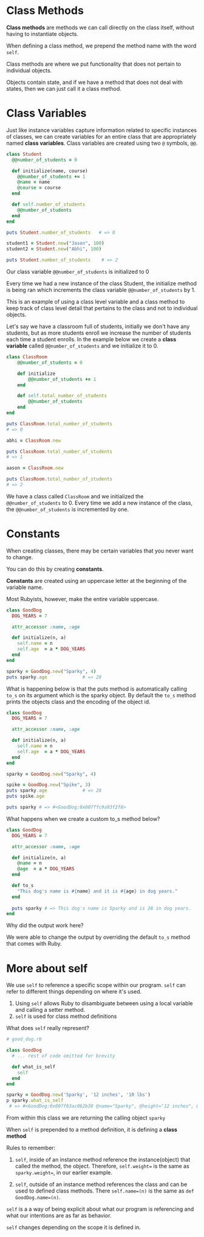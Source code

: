 <h1> Class Methods </h1>

**Class methods** are methods we can call directly on the class itself, without having to instantiate objects.

When defining a class method, we prepend the method name with the word `self`.

Class methods are where we put functionality that does not pertain to individual objects.

Objects contain state, and if we have a method that does not deal with states, then we can just call it a class method.

<h1>Class Variables</h1>

Just like instance variables capture information related to specific instances of classes, we can create variables for an entire class
that are appropriately named **class variables**.  Class variables are created using two `@` symbols, `@@`.

```Ruby
class Student
  @@number_of_students = 0

  def initialize(name, course)
    @@number_of_students += 1
    @name = name
    @course = course
  end

  def self.number_of_students
    @@number_of_students
  end
end

puts Student.number_of_students   # => 0

student1 = Student.new("Jason", 100)
student2 = Student.new("Abhi", 100)

puts Student.number_of_students    # => 2
```

Our class variable `@@number_of_students` is initialized to 0

Every time we had a new instance of the class Student, the initialize method is being ran which increments the class variable `@@number_of_students` by 1.

This is an example of using a class level variable and a class method to keep track of class level detail that pertains to the class and not to individual objects.

Let's say we have a classroom full of students, initially we don't have any students, but as more students enroll we increase the number of students each time a student enrolls.  In the example below we create a **class variable** called `@@number_of_students` and we initialize it to 0.

```Ruby
class ClassRoom
	@@number_of_students = 0

	def initialize
		@@number_of_students += 1
	end

	def self.total_number_of_students
		@@number_of_students
	end
end

puts ClassRoom.total_number_of_students
# => 0

abhi = ClassRoom.new

puts ClassRoom.total_number_of_students
# => 1

aason = ClassRoom.new

puts ClassRoom.total_number_of_students
# => 2
```


We have a class called `ClassRoom` and we initialized the `@@number_of_students` to 0.  Every time we add a new
instance of the class, the `@@number_of_students` is incremented by one.

<h1>Constants</h1>

When creating classes, there may be certain variables that you never want to change.

You can do this by creating **constants**.

**Constants** are created using an uppercase letter at the beginning of the variable name.

Most Rubyists, however, make the entire variable uppercase.

```Ruby
class GoodDog
  DOG_YEARS = 7

  attr_accessor :name, :age

  def initialize(n, a)
    self.name = n
    self.age  = a * DOG_YEARS
  end
end

sparky = GoodDog.new("Sparky", 4)
puts sparky.age             # => 28
```

What is happening below is that the puts method is automatically calling `to_s` on its argument which is the sparky object. 
By default the `to_s` method prints the objects class and the encoding of the object id.

```Ruby
class GoodDog
  DOG_YEARS = 7

  attr_accessor :name, :age

  def initialize(n, a)
    self.name = n
    self.age  = a * DOG_YEARS
  end
end

sparky = GoodDog.new("Sparky", 4)

spike = GoodDog.new("Spike", 3)
puts sparky.age             # => 28
puts spike.age

puts sparky # => #<GoodDog:0x007ffc9a93f2f8>
```

What happens when we create a custom to_s method below?

```Ruby
class GoodDog
  DOG_YEARS = 7

  attr_accessor :name, :age

  def initialize(n, a)
    @name = n
    @age  = a * DOG_YEARS
  end

  def to_s
    "This dog's name is #{name} and it is #{age} in dog years."
  end
  
  puts sparky # => This dog's name is Sparky and is 28 in dog years.
end
```

Why did the output work here?

We were able to change the output by overriding the default `to_s` method that comes with Ruby.

<h1> More about self </h1>

We use `self` to reference a specific scope within our program.
`self` can refer to different things depending on where it's used.

1. Using `self` allows Ruby to disambiguate between using a local variable and calling a setter method.
2. `self` is used for class method definitions

What does `self` really represent?

```Ruby
# good_dog.rb

class GoodDog
  # ... rest of code omitted for brevity

  def what_is_self
    self
  end
end
```

```Ruby
sparky = GoodDog.new('Sparky', '12 inches', '10 lbs')
p sparky.what_is_self
 # => #<GoodDog:0x007f83ac062b38 @name="Sparky", @height="12 inches", @weight="10 lbs">
 ```
 
 From within this class we are returning the calling object `sparky`
 
 When `self` is prepended to a method definition, it is defining a **class method**
 
 Rules to remember:
 
 1. `self`, inside of an instance method reference the instance(object) that called the method, the object.
    Therefore, `self.weight=` is the same as `sparky.weight=`, in our earlier example.

 2. `self`, outside of an instance method references the class and can be used to defined class methods.  There `self.name=(n)` is the same as `def GoodDog.name=(n)`.

`self` is a a way of being explicit about what our program is referencing and what our intentions are as far as behavior.

`self` changes depending on the scope it is defined in.
 



